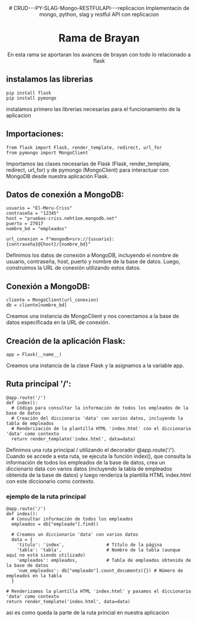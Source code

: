 <center>
  # CRUD---PY-SLAG-Mongo-RESTFULAPI---replicacion
Implementacin de mongo, python, slag y restful API con replicacion
<h1>Rama de Brayan</h1>
  En esta rama se aportaran los avances de brayan con todo lo relacionado a flask
</center>

<h2>instalamos las librerias</h2>

    pip install flask
    pip install pymongo

instalamos primero las librerias necesarias para el funcionamiento de la aplicacion

<h2>Importaciones:</h2>

    from flask import Flask, render_template, redirect, url_for
    from pymongo import MongoClient
  
Importamos las clases necesarias de Flask (Flask, render_template, redirect, url_for) y de pymongo (MongoClient) para interactuar con MongoDB desde nuestra aplicación Flask.

<h2>Datos de conexión a MongoDB:</h2>

    usuario = "El-Meru-Criss"
    contraseña = "12345"
    host = "pruebas-criss.neht1oe.mongodb.net"
    puerto = 27017
    nombre_bd = "empleados"

    url_conexion = f"mongodb+srv://{usuario}:{contraseña}@{host}/{nombre_bd}"
    
Definimos los datos de conexión a MongoDB, incluyendo el nombre de usuario, contraseña, host, puerto y nombre de la base de datos. Luego, construimos la URL de conexión utilizando estos datos.

<h2>Conexión a MongoDB:</h2>


    cliente = MongoClient(url_conexion)
    db = cliente[nombre_bd]

Creamos una instancia de MongoClient y nos conectamos a la base de datos especificada en la URL de conexión.

<h2>Creación de la aplicación Flask:</h2>

    app = Flask(__name__)
    
Creamos una instancia de la clase Flask y la asignamos a la variable app.

<h2>Ruta principal '/':</h2>

    @app.route('/')
    def index():
      # Código para consultar la información de todos los empleados de la base de datos
      # Creación del diccionario 'data' con varios datos, incluyendo la tabla de empleados
      # Renderización de la plantilla HTML 'index.html' con el diccionario 'data' como contexto
      return render_template('index.html', data=data)
      
Definimos una ruta principal / utilizando el decorador @app.route('/'). Cuando se accede a esta ruta, se ejecuta la función index(), que consulta la información de todos los empleados de la base de datos, crea un diccionario data con varios datos (incluyendo la tabla de empleados obtenida de la base de datos) y luego renderiza la plantilla HTML index.html con este diccionario como contexto.

<h3>ejemplo de la ruta principal</h3>

    @app.route('/')
    def index():
      # Consultar información de todos los empleados
      empleados = db["empleado"].find()

      # Creamos un diccionario 'data' con varios datos
      data = {
        'titulo': 'index',                # Título de la página
        'tabla': 'tabla',                 # Nombre de la tabla (aunque aquí no está siendo utilizado)
        'empleados': empleados,           # Tabla de empleados obtenida de la base de datos
        'num_empleados': db["empleado"].count_documents({}) # Número de empleados en la tabla
      }

    # Renderizamos la plantilla HTML 'index.html' y pasamos el diccionario 'data' como contexto
    return render_template('index.html', data=data)

asi es como queda la parte de la ruta princial en nuestra aplicacion
